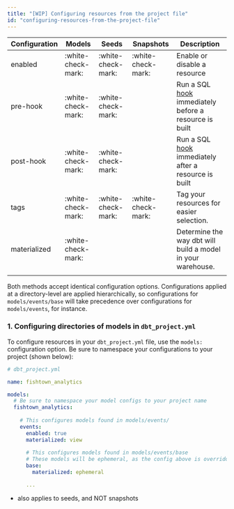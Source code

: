 ```yaml
---
title: "[WIP] Configuring resources from the project file"
id: "configuring-resources-from-the-project-file"
---
```



| Configuration | Models | Seeds | Snapshots | Description |
| ------------- | ------ | ----- | --------- | ----------- |
| enabled | :white-check-mark: | :white-check-mark: | :white-check-mark: | Enable or disable a resource |
| pre-hook | :white-check-mark: | :white-check-mark: |  | Run a SQL [hook](hooks) immediately before a resource is built |
| post-hook | :white-check-mark: | :white-check-mark: |  | Run a SQL [hook](hooks) immediately after a resource is built |
| tags | :white-check-mark: | :white-check-mark: | :white-check-mark: | Tag your resources for easier selection. |
| materialized | :white-check-mark: |  |  | Determine the way dbt will build a model in your warehouse. |
|  |  |  |  |  |

Both methods accept identical configuration options. Configurations applied at a directory-level are applied hierarchically, so configurations for `models/events/base` will take precedence over configurations for `models/events`, for instance.

### 1. Configuring directories of models in `dbt_project.yml`

To configure resources in your `dbt_project.yml` file, use the `models:` configuration option. Be sure to namespace your configurations to your project (shown below):

```yaml
# dbt_project.yml

name: fishtown_analytics

models:
  # Be sure to namespace your model configs to your project name
  fishtown_analytics:
  
    # This configures models found in models/events/
    events:
      enabled: true
      materialized: view
      
      # This configures models found in models/events/base
      # These models will be ephemeral, as the config above is overridden
      base:
        materialized: ephemeral

      ...
```


- also applies to seeds, and NOT snapshots
